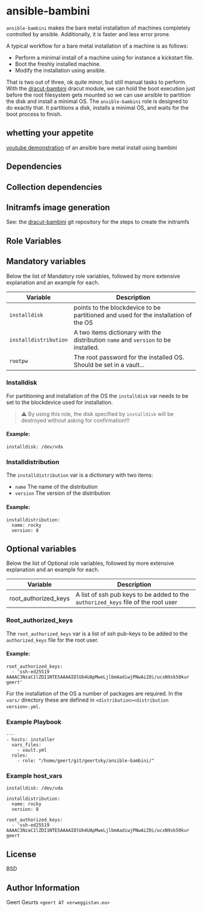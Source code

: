 # ansible-bambini

`ansible-bambini` makes the bare metal installation of machines completely controlled by ansible. Additionally, it is faster and less error prone.

A typical workflow for a bare metal installation of a machine is as follows:

- Perform a minimal install of a machine using for instance a kickstart file.
- Boot the freshly installed machine.
- Modify the installation using ansible.

That is two out of three, ok quite minor, but still manual tasks to perform.
With the [dracut-bambini](https://github.com/Geertsky/dracut-bambini) dracut module, we can hold the boot execution just before the root filesystem gets mounted so we can use ansible to partition the disk and install a minimal OS.
The `ansible-bambini` role is designed to do exactly that. It partitions a disk, installs a minimal OS, and waits for the boot process to finish.

## whetting your appetite
[youtube demonstration](https://youtu.be/7qW9YJ4XMa4) of an ansible bare metal install using bambini

## Dependencies

## Collection dependencies

## Initramfs image generation

See: the [dracut-bambini](https://github.com/Geertsky/dracut-bambini) git repository for the steps to create the initramfs

## Role Variables

## Mandatory variables

Below the list of Mandatory role variables, followed by more extensive explanation and an example for each.

|Variable|Description|
|---------------------|-----------------------------------------------------------------------------------|
|`installdisk`        |points to the blockdevice to be partitioned and used for the installation of the OS|
|`installdistribution`|A two items dictionary with the distribution `name` and `version` to be installed. |
|`rootpw`             |The root password for the installed OS. Should be set in a vault...                |

### Installdisk
For partitioning and installation of the OS the `installdisk` var needs to be set to the blockdevice used for installation.

> :warning:
By using this role, the disk specified by `installdisk` will be destroyed without asking for confirmation!!!

#### Example:
```
installdisk: /dev/vda
```

### Installdistribution
The `installdistribution` var is a dictionary with two items:
* `name` The name of the distribution
* `version` The version of the distribution

#### Example:

```
installdistribution:
  name: rocky
  version: 8
```

## Optional variables

Below the list of Optional role variables, followed by more extensive explanation and an example for each.

|Variable|Description|
|--------|-----------|
|root_authorized_keys|A list of ssh pub keys to be added to the `authorized_keys` file of the root user|

### Root_authorized_keys
The `root_authorized_keys` var is a list of ssh pub-keys to be added to the `authorized_keys` file for the root user.

#### Example:

```
root_authorized_keys:
  - 'ssh-ed25519 AAAAC3NzaC1lZDI1NTE5AAAAIDlUb4UApMweLjlbmAadiwjPNwAiZ0i/ucxN9sk50kur geert'
```

For the installation of the OS a number of packages are required. In the `vars/` directory these are defined in `<distribution><distribution version>.yml`.

### Example Playbook
```
---
- hosts: installer
  vars_files:
    - vault.yml
  roles:
    - role: "/home/geert/git/geertsky/ansible-bambini/"
```
### Example host_vars

```
installdisk: /dev/vda

installdistribution:
  name: rocky
  version: 8

root_authorized_keys:
  - 'ssh-ed25519 AAAAC3NzaC1lZDI1NTE5AAAAIDlUb4UApMweLjlbmAadiwjPNwAiZ0i/ucxN9sk50kur geert
```

## License

BSD

## Author Information

Geert Geurts `<geert AT verweggistan.eu>`
